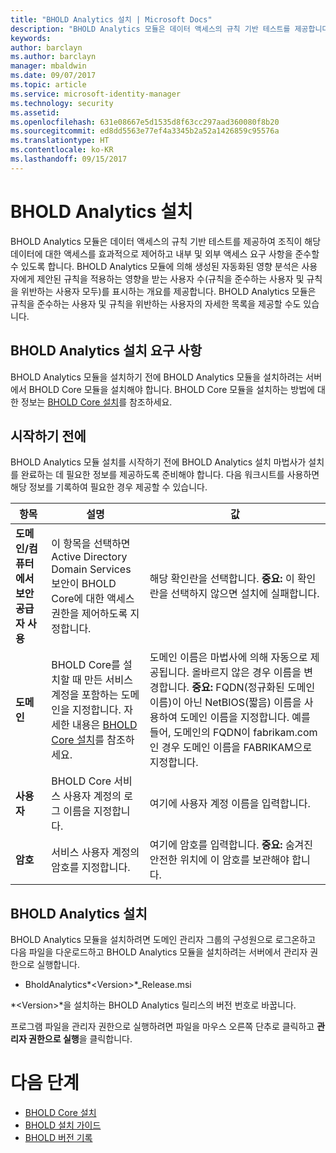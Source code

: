 ```yaml
---
title: "BHOLD Analytics 설치 | Microsoft Docs"
description: "BHOLD Analytics 모듈은 데이터 액세스의 규칙 기반 테스트를 제공합니다."
keywords: 
author: barclayn
ms.author: barclayn
manager: mbaldwin
ms.date: 09/07/2017
ms.topic: article
ms.service: microsoft-identity-manager
ms.technology: security
ms.assetid: 
ms.openlocfilehash: 631e08667e5d1535d8f63cc297aad360080f8b20
ms.sourcegitcommit: ed8dd5563e77ef4a3345b2a52a1426859c95576a
ms.translationtype: HT
ms.contentlocale: ko-KR
ms.lasthandoff: 09/15/2017
---
```

# <a name="bhold-analytics-installation"></a>BHOLD Analytics 설치

BHOLD Analytics 모듈은 데이터 액세스의 규칙 기반 테스트를 제공하여 조직이 해당 데이터에 대한 액세스를 효과적으로 제어하고 내부 및 외부 액세스 요구 사항을 준수할 수 있도록 합니다. BHOLD Analytics 모듈에 의해 생성된 자동화된 영향 분석은 사용자에게 제안된 규칙을 적용하는 영향을 받는 사용자 수(규칙을 준수하는 사용자 및 규칙을 위반하는 사용자 모두)를 표시하는 개요를 제공합니다. BHOLD Analytics 모듈은 규칙을 준수하는 사용자 및 규칙을 위반하는 사용자의 자세한 목록을 제공할 수도 있습니다.

## <a name="bhold-analytics-installation-requirements"></a>BHOLD Analytics 설치 요구 사항

BHOLD Analytics 모듈을 설치하기 전에 BHOLD Analytics 모듈을 설치하려는 서버에서 BHOLD Core 모듈을 설치해야 합니다. BHOLD Core 모듈을 설치하는 방법에 대한 정보는 [BHOLD Core 설치](https://technet.microsoft.com/en-us/library/jj134095(v=ws.10).aspx)를 참조하세요.

## <a name="before-you-begin"></a>시작하기 전에

BHOLD Analytics 모듈 설치를 시작하기 전에 BHOLD Analytics 설치 마법사가 설치를 완료하는 데 필요한 정보를 제공하도록 준비해야 합니다. 다음 워크시트를 사용하면 해당 정보를 기록하여 필요한 경우 제공할 수 있습니다.

| **항목**                                    | **설명**                                                                                                                                                                                                           | **값**                                                                                                                                                                                                                                                                                                            |
|---------------------------------------------|---------------------------------------------------------------------------------------------------------------------------------------------------------------------------------------------------------------------------|----------------------------------------------------------------------------------------------------------------------------------------------------------------------------------------------------------------------------------------------------------------------------------------------------------------------|
| **도메인/컴퓨터에서 보안 공급자 사용** | 이 항목을 선택하면 Active Directory Domain Services 보안이 BHOLD Core에 대한 액세스 권한을 제어하도록 지정합니다.                                                                                                                | 해당 확인란을 선택합니다. **중요:** 이 확인란을 선택하지 않으면 설치에 실패합니다.                                                                                                                                                                                                                   |
| **도메인**                                  | BHOLD Core를 설치할 때 만든 서비스 계정을 포함하는 도메인을 지정합니다. 자세한 내용은 [BHOLD Core 설치](https://technet.microsoft.com/en-us/library/jj134095(v=ws.10).aspx)를 참조하세요. | 도메인 이름은 마법사에 의해 자동으로 제공됩니다. 올바르지 않은 경우 이름을 변경합니다. **중요:** FQDN(정규화된 도메인 이름)이 아닌 NetBIOS(짧음) 이름을 사용하여 도메인 이름을 지정합니다. 예를 들어, 도메인의 FQDN이 fabrikam.com인 경우 도메인 이름을 FABRIKAM으로 지정합니다. |
| **사용자**                                    | BHOLD Core 서비스 사용자 계정의 로그 이름을 지정합니다.                                                                                                                                                          | 여기에 사용자 계정 이름을 입력합니다.                                                                                                                                                                                                                                                                                    |
| **암호**                                | 서비스 사용자 계정의 암호를 지정합니다.                                                                                                                                                                       | 여기에 암호를 입력합니다. **중요:** 숨겨진 안전한 위치에 이 암호를 보관해야 합니다.                                                                                                                                                                                                                  |

## <a name="bhold-analytics-installation"></a>BHOLD Analytics 설치

BHOLD Analytics 모듈을 설치하려면 도메인 관리자 그룹의 구성원으로 로그온하고 다음 파일을 다운로드하고 BHOLD Analytics 모듈을 설치하려는 서버에서 관리자 권한으로 실행합니다.

- BholdAnalytics*\<Version\>*\_Release.msi

*\<Version\>*을 설치하는 BHOLD Analytics 릴리스의 버전 번호로 바꿉니다.

프로그램 파일을 관리자 권한으로 실행하려면 파일을 마우스 오른쪽 단추로 클릭하고 **관리자 권한으로 실행**을 클릭합니다.

# <a name="next-steps"></a>다음 단계

- [BHOLD Core 설치](https://technet.microsoft.com/en-us/library/jj134095(v=ws.10).aspx)
- [BHOLD 설치 가이드](bhold-installation-guide.md)
- [BHOLD 버전 기록](../reference/version-bhold-history.md)